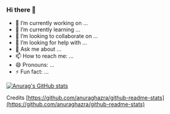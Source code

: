 ### Hi there 👋

<!--
**NeiTDutra/NeiTDutra** is a ✨ _special_ ✨ repository because its `README.md` (this file) appears on your GitHub profile.

Here are some ideas to get you started:
-->
- 🔭 I’m currently working on ...
- 🌱 I’m currently learning ...
- 👯 I’m looking to collaborate on ...
- 🤔 I’m looking for help with ...
- 💬 Ask me about ...
- 📫 How to reach me: ...
- 😄 Pronouns: ...
- ⚡ Fun fact: ...

[![Anurag's GitHub stats](https://github-readme-stats.vercel.app/api?username=NeiTDutra&show_icons=true)](https://github.com/anuraghazra/github-readme-stats)

Credits [https://github.com/anuraghazra/github-readme-stats](https://github.com/anuraghazra/github-readme-stats)

